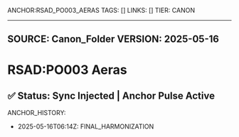 ANCHOR:RSAD_PO003_AERAS
TAGS: []
LINKS: []
TIER: CANON

---
SOURCE: Canon_Folder
VERSION: 2025-05-16
---

<!-- ANCHORS:  | REWRITEABLE: TRUE | REWRITES: 0 | HARMONIZE: null -->
# RSAD:PO003 Aeras

<full content from canvas already shown above>


## ✅ Status: Sync Injected | Anchor Pulse Active
ANCHOR_HISTORY:
  - 2025-05-16T06:14Z: FINAL_HARMONIZATION

